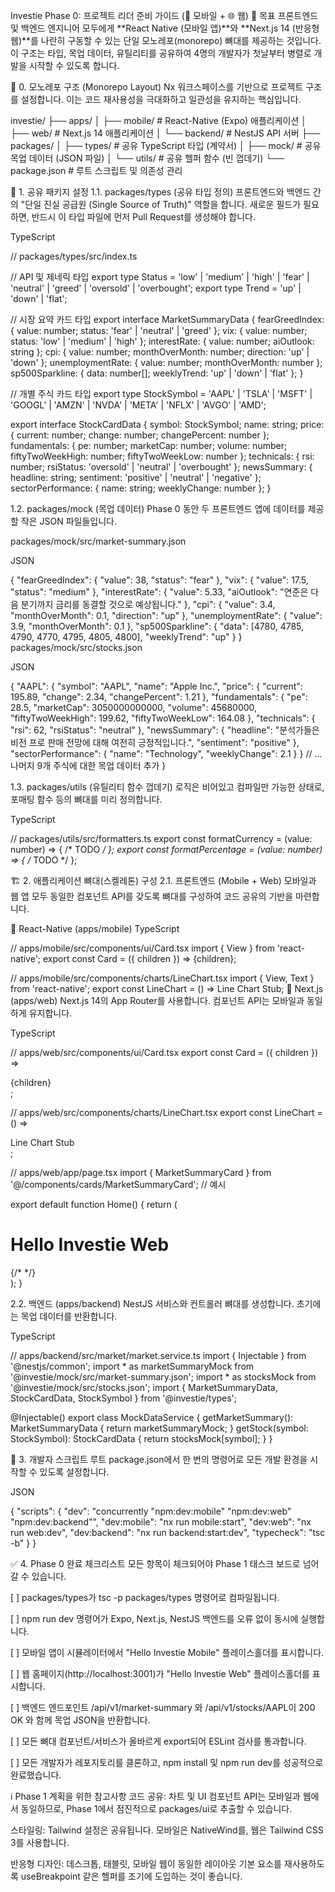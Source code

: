 Investie Phase 0: 프로젝트 리더 준비 가이드 (📱 모바일 + 🌐 웹)
🎯 목표
프론트엔드 및 백엔드 엔지니어 모두에게 **React Native (모바일 앱)**와 **Next.js 14 (반응형 웹)**를 나란히 구동할 수 있는 단일 모노레포(monorepo) 뼈대를 제공하는 것입니다. 이 구조는 타입, 목업 데이터, 유틸리티를 공유하여 4명의 개발자가 첫날부터 병렬로 개발을 시작할 수 있도록 합니다.

📂 0. 모노레포 구조 (Monorepo Layout)
Nx 워크스페이스를 기반으로 프로젝트 구조를 설정합니다. 이는 코드 재사용성을 극대화하고 일관성을 유지하는 핵심입니다.

investie/
├── apps/
│   ├── mobile/        # React-Native (Expo) 애플리케이션
│   ├── web/           # Next.js 14 애플리케이션
│   └── backend/       # NestJS API 서버
├── packages/
│   ├── types/         # 공유 TypeScript 타입 (계약서)
│   ├── mock/          # 공유 목업 데이터 (JSON 파일)
│   └── utils/         # 공유 헬퍼 함수 (빈 껍데기)
└── package.json       # 루트 스크립트 및 의존성 관리

🧬 1. 공유 패키지 설정
1.1. packages/types (공유 타입 정의)
프론트엔드와 백엔드 간의 "단일 진실 공급원 (Single Source of Truth)" 역할을 합니다. 새로운 필드가 필요하면, 반드시 이 타입 파일에 먼저 Pull Request를 생성해야 합니다.

TypeScript

// packages/types/src/index.ts

// API 및 제네릭 타입
export type Status = 'low' | 'medium' | 'high' | 'fear' | 'neutral' | 'greed' | 'oversold' | 'overbought';
export type Trend = 'up' | 'down' | 'flat';

// 시장 요약 카드 타입
export interface MarketSummaryData {
  fearGreedIndex: { value: number; status: 'fear' | 'neutral' | 'greed' };
  vix: { value: number; status: 'low' | 'medium' | 'high' };
  interestRate: { value: number; aiOutlook: string };
  cpi: { value: number; monthOverMonth: number; direction: 'up' | 'down' };
  unemploymentRate: { value: number; monthOverMonth: number };
  sp500Sparkline: { data: number[]; weeklyTrend: 'up' | 'down' | 'flat' };
}

// 개별 주식 카드 타입
export type StockSymbol = 'AAPL' | 'TSLA' | 'MSFT' | 'GOOGL' | 'AMZN' | 'NVDA' | 'META' | 'NFLX' | 'AVGO' | 'AMD';

export interface StockCardData {
  symbol: StockSymbol;
  name: string;
  price: { current: number; change: number; changePercent: number };
  fundamentals: { pe: number; marketCap: number; volume: number; fiftyTwoWeekHigh: number; fiftyTwoWeekLow: number };
  technicals: { rsi: number; rsiStatus: 'oversold' | 'neutral' | 'overbought' };
  newsSummary: { headline: string; sentiment: 'positive' | 'neutral' | 'negative' };
  sectorPerformance: { name: string; weeklyChange: number };
}

1.2. packages/mock (목업 데이터)
Phase 0 동안 두 프론트엔드 앱에 데이터를 제공할 작은 JSON 파일들입니다.

packages/mock/src/market-summary.json

JSON

{
  "fearGreedIndex": { "value": 38, "status": "fear" },
  "vix": { "value": 17.5, "status": "medium" },
  "interestRate": { "value": 5.33, "aiOutlook": "연준은 다음 분기까지 금리를 동결할 것으로 예상됩니다." },
  "cpi": { "value": 3.4, "monthOverMonth": 0.1, "direction": "up" },
  "unemploymentRate": { "value": 3.9, "monthOverMonth": 0.1 },
  "sp500Sparkline": { "data": [4780, 4785, 4790, 4770, 4795, 4805, 4800], "weeklyTrend": "up" }
}
packages/mock/src/stocks.json

JSON

{
  "AAPL": {
    "symbol": "AAPL",
    "name": "Apple Inc.",
    "price": { "current": 195.89, "change": 2.34, "changePercent": 1.21 },
    "fundamentals": { "pe": 28.5, "marketCap": 3050000000000, "volume": 45680000, "fiftyTwoWeekHigh": 199.62, "fiftyTwoWeekLow": 164.08 },
    "technicals": { "rsi": 62, "rsiStatus": "neutral" },
    "newsSummary": { "headline": "분석가들은 비전 프로 판매 전망에 대해 여전히 긍정적입니다.", "sentiment": "positive" },
    "sectorPerformance": { "name": "Technology", "weeklyChange": 2.1 }
  }
  // ... 나머지 9개 주식에 대한 목업 데이터 추가
}

1.3. packages/utils (유틸리티 함수 껍데기)
로직은 비어있고 컴파일만 가능한 상태로, 포매팅 함수 등의 뼈대를 미리 정의합니다.

TypeScript

// packages/utils/src/formatters.ts
export const formatCurrency = (value: number) => { /* TODO */ };
export const formatPercentage = (value: number) => { /* TODO */ };


🏗️ 2. 애플리케이션 뼈대(스켈레톤) 구성
2.1. 프론트엔드 (Mobile + Web)
모바일과 웹 앱 모두 동일한 컴포넌트 API를 갖도록 뼈대를 구성하여 코드 공유의 기반을 마련합니다.

🔹 React-Native (apps/mobile)
TypeScript

// apps/mobile/src/components/ui/Card.tsx
import { View } from 'react-native';
export const Card = ({ children }) => <View>{children}</View>;

// apps/mobile/src/components/charts/LineChart.tsx
import { View, Text } from 'react-native';
export const LineChart = () => <View><Text>Line Chart Stub</Text></View>;
🔸 Next.js (apps/web)
Next.js 14의 App Router를 사용합니다. 컴포넌트 API는 모바일과 동일하게 유지합니다.

TypeScript

// apps/web/src/components/ui/Card.tsx
export const Card = ({ children }) => <div>{children}</div>;

// apps/web/src/components/charts/LineChart.tsx
export const LineChart = () => <div>Line Chart Stub</div>;

// apps/web/app/page.tsx
import { MarketSummaryCard } from '@/components/cards/MarketSummaryCard'; // 예시

export default function Home() {
  return (
    <main>
      <h1>Hello Investie Web</h1>
      {/* <MarketSummaryCard /> */}
    </main>
  );
}


2.2. 백엔드 (apps/backend)
NestJS 서비스와 컨트롤러 뼈대를 생성합니다. 초기에는 목업 데이터를 반환합니다.

TypeScript

// apps/backend/src/market/market.service.ts
import { Injectable } from '@nestjs/common';
import * as marketSummaryMock from '@investie/mock/src/market-summary.json';
import * as stocksMock from '@investie/mock/src/stocks.json';
import { MarketSummaryData, StockCardData, StockSymbol } from '@investie/types';

@Injectable()
export class MockDataService {
  getMarketSummary(): MarketSummaryData {
    return marketSummaryMock;
  }
  getStock(symbol: StockSymbol): StockCardData {
    return stocksMock[symbol];
  }
}


🚀 3. 개발자 스크립트
루트 package.json에서 한 번의 명령어로 모든 개발 환경을 시작할 수 있도록 설정합니다.

JSON

{
  "scripts": {
    "dev": "concurrently \"npm:dev:mobile\" \"npm:dev:web\" \"npm:dev:backend\"",
    "dev:mobile": "nx run mobile:start",
    "dev:web": "nx run web:dev",
    "dev:backend": "nx run backend:start:dev",
    "typecheck": "tsc -b"
  }
}


✅ 4. Phase 0 완료 체크리스트
모든 항목이 체크되어야 Phase 1 태스크 보드로 넘어갈 수 있습니다.

[ ] packages/types가 tsc -p packages/types 명령어로 컴파일됩니다.

[ ] npm run dev 명령어가 Expo, Next.js, NestJS 백엔드를 오류 없이 동시에 실행합니다.

[ ] 모바일 앱이 시뮬레이터에서 "Hello Investie Mobile" 플레이스홀더를 표시합니다.

[ ] 웹 홈페이지(http://localhost:3001)가 "Hello Investie Web" 플레이스홀더를 표시합니다.

[ ] 백엔드 엔드포인트 /api/v1/market-summary 와 /api/v1/stocks/AAPL이 200 OK 와 함께 목업 JSON을 반환합니다.

[ ] 모든 뼈대 컴포넌트/서비스가 올바르게 export되어 ESLint 검사를 통과합니다.

[ ] 모든 개발자가 레포지토리를 클론하고, npm install 및 npm run dev를 성공적으로 완료했습니다.

ℹ️ Phase 1 계획을 위한 참고사항
코드 공유: 차트 및 UI 컴포넌트 API는 모바일과 웹에서 동일하므로, Phase 1에서 점진적으로 packages/ui로 추출할 수 있습니다.

스타일링: Tailwind 설정은 공유됩니다. 모바일은 NativeWind를, 웹은 Tailwind CSS 3를 사용합니다.

반응형 디자인: 데스크톱, 태블릿, 모바일 웹이 동일한 레이아웃 기본 요소를 재사용하도록 useBreakpoint 같은 헬퍼를 조기에 도입하는 것이 좋습니다.